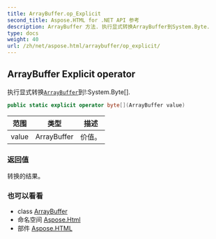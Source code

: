 ```yaml
---
title: ArrayBuffer.op_Explicit
second_title: Aspose.HTML for .NET API 参考
description: ArrayBuffer 方法. 执行显式转换ArrayBuffer到System.Byte.
type: docs
weight: 40
url: /zh/net/aspose.html/arraybuffer/op_explicit/
---
```

## ArrayBuffer Explicit operator

执行显式转换[`ArrayBuffer`](../)到!:System.Byte[].

```csharp
public static explicit operator byte[](ArrayBuffer value)
```

| 范围 | 类型 | 描述 |
| --- | --- | --- |
| value | ArrayBuffer | 价值。 |

### 返回值

转换的结果。

### 也可以看看

* class [ArrayBuffer](../)
* 命名空间 [Aspose.Html](../../arraybuffer/)
* 部件 [Aspose.HTML](../../../)


